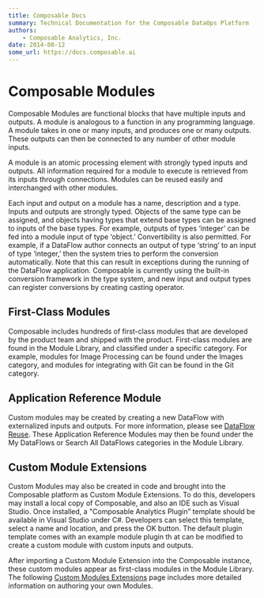 ```yaml
---
title: Composable Docs
summary: Technical Documentation for the Composable DataOps Platform
authors:
    - Composable Analytics, Inc.
date: 2014-08-12
some_url: https://docs.composable.ai
---
```


# Composable Modules

Composable Modules are functional blocks that have multiple inputs and outputs. A module is analogous to a function in any programming language. A module takes in one or many inputs, and produces one or many outputs. These outputs can then be connected to any number of other module inputs.

A module is an atomic processing element with strongly typed inputs and outputs. All information required for a module to execute is retrieved from its inputs through connections. Modules can be reused easily and interchanged with other modules.

Each input and output on a module has a name, description and a type. Inputs and outputs are strongly typed. Objects of the same type can be assigned, and objects having types that extend base types can be assigned to inputs of the base types. For example, outputs of types ‘integer’ can be fed into a module input of type ‘object.’ Convertibility is also permitted. For example, if a DataFlow author connects an output of type ‘string’ to an input of type ‘integer,’ then the system tries to perform the conversion automatically. Note that this can result in exceptions during the running of the DataFlow application. Composable is currently using the built-in conversion framework in the type system, and new input and output types can register conversions by creating casting operator.

## First-Class Modules

Composable includes hundreds of first-class modules that are developed by the product team and shipped with the product. First-class modules are found in the Module Library, and classified under a specific category. For example, modules for Image Processing can be found under the Images category, and modules for integrating with Git can be found in the Git category.

## Application Reference Module

Custom modules may be created by creating a new DataFlow with externalized inputs and outputs. For more information, please see [DataFlow Reuse](./06.DataFlow-Reuse.md). These Application Reference Modules may then be found under  the My DataFlows or Search All DataFlows categories in the Module Library.

## Custom Module Extensions

Custom Modules may also be created in code and brought into the Composable platform as Custom Module Extensions. To do this, developers may install a local copy of Composable, and also an IDE such as Visual Studio. Once installed, a "Composable Analytics Plugin” template should be available in Visual Studio under C#. Developers can select this template, select a name and location, and press the OK button. The default plugin template comes with an example module plugin th at can be modified to create a custom module with custom inputs and outputs.

After importing a Custom Module Extension into the Composable instance, these custom modules appear as first-class modules in the Module Library. The following [Custom Modules Extensions](./07.Custom-Modules.md) page includes more detailed information on authoring your own Modules.
